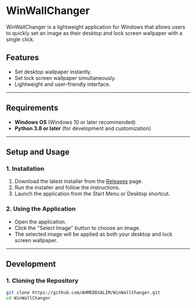 # **WinWallChanger**

WinWallChanger is a lightweight application for Windows that allows users to quickly set an image as their desktop and lock screen wallpaper with a single click.

## **Features**
- Set desktop wallpaper instantly.
- Set lock screen wallpaper simultaneously.
- Lightweight and user-friendly interface.

---

## **Requirements**
- **Windows OS** (Windows 10 or later recommended)
- **Python 3.8 or later** (for development and customization)

---

## **Setup and Usage**

### **1. Installation**
1. Download the latest installer from the [Releases](https://github.com/AHMEDDSALIM/WinWallChanger/releases) page.
2. Run the installer and follow the instructions.
3. Launch the application from the Start Menu or Desktop shortcut.

### **2. Using the Application**
- Open the application.
- Click the "Select Image" button to choose an image.
- The selected image will be applied as both your desktop and lock screen wallpaper.

---

## **Development**

### **1. Cloning the Repository**
```bash
git clone https://github.com/AHMEDDSALIM/WinWallChanger.git
cd WinWallChanger
